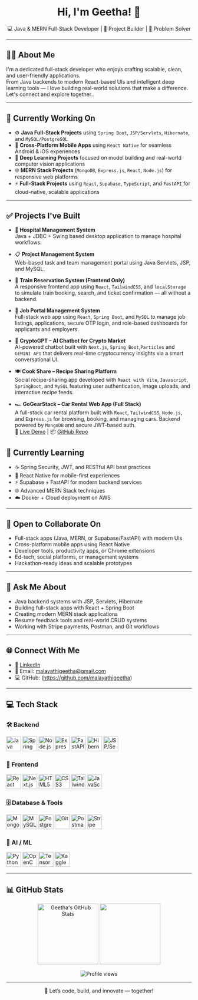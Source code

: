 

<h1 align="center">Hi, I'm Geetha! 👋</h1>
<p align="center">
  💻 Java & MERN Full-Stack Developer |  🚀 Project Builder | 🧠 Problem Solver
</p>

---

## 👩‍💻 About Me

I'm a dedicated full-stack developer who enjoys crafting scalable, clean, and user-friendly applications.  
From Java backends to modern React-based UIs and intelligent deep learning tools — I love building real-world solutions that make a difference.
Let's connect and explore together..

---

## 🚧 Currently Working On

- ⚙️ **Java Full-Stack Projects** using `Spring Boot`, `JSP/Servlets`, `Hibernate`, and `MySQL/PostgreSQL`
- 📱 **Cross-Platform Mobile Apps** using `React Native` for seamless Android & iOS experiences
- 🧠 **Deep Learning Projects** focused on model building and real-world computer vision applications
- 🌐 **MERN Stack Projects** (`MongoDB`, `Express.js`, `React`, `Node.js`) for responsive web platforms
- ⚡ **Full-Stack Projects** using `React`, `Supabase`, `TypeScript`, and `FastAPI` for cloud-native, scalable applications


---

## ✅ Projects I've Built

- 🏥 **Hospital Management System**  
  Java + JDBC + Swing based desktop application to manage hospital workflows.

- 📋 **Project Management System**  
  Web-based task and team management portal using Java Servlets, JSP, and MySQL.

- 🚆 **Train Reservation System (Frontend Only)**  
  A responsive frontend app using `React`, `TailwindCSS`, and `localStorage` to simulate train booking, search, and ticket confirmation — all without a backend.

- 💼 **Job Portal Management System**  
  Full-stack web app using `React`, `Spring Boot`, and `MySQL` to manage job listings, applications, secure OTP login, and role-based dashboards for applicants and employers.

- 🤖 **CryptoGPT – AI Chatbot for Crypto Market**  
  AI-powered chatbot built with `Next.js`, `Spring Boot`,`Particles` and `GEMINI API` that delivers real-time cryptocurrency insights via a smart conversational UI.

- 🍽️ **Cook Share – Recipe Sharing Platform**  
  Social recipe-sharing app developed with `React with Vite`, `Javascript`, `SpringBoot`, and `MySQL` featuring user authentication, image uploads, and interactive recipe feeds.
  
- 🏎️ **GoGearStack – Car Rental Web App (Full Stack)**  
  A full-stack car rental platform built with `React`, `TailwindCSS`, `Node.js`, and `Express.js` for browsing, booking, and managing cars. Backend powered by `MongoDB` and secure JWT-based auth.  
  🔗 [Live Demo](https://car-rental-frontend-one-mu.vercel.app) | 📦 [GitHub Repo](https://github.com/malayathigeetha/GoGearStack)



  
## 🌱 Currently Learning

- ☕ Spring Security, JWT, and RESTful API best practices
- 📲 React Native for mobile-first experiences   
- ⚡ Supabase + FastAPI for modern backend services  
- 🌐 Advanced MERN Stack techniques  
- ☁️ Docker + Cloud deployment on AWS

---

## 🤝 Open to Collaborate On

- Full-stack apps (Java, MERN, or Supabase/FastAPI) with modern UIs  
- Cross-platform mobile apps using React Native  
- Developer tools, productivity apps, or Chrome extensions  
- Ed-tech, social platforms, or management systems  
- Hackathon-ready ideas and scalable prototypes

---

## 💬 Ask Me About

- Java backend systems with JSP, Servlets, Hibernate  
- Building full-stack apps with React + Spring Boot  
- Creating modern MERN stack applications  
- Resume feedback tools and real-world CRUD systems  
- Working with Stripe payments, Postman, and Git workflows

---

## 🌐 Connect With Me

- 🔗 [LinkedIn](https://www.linkedin.com/in/malayathi-geetha-ab8544286)
- 📧 Email: malayathigeetha@gmail.com
- 💻 GitHub: (https://github.com/malayathigeetha)

---

## 💻 Tech Stack

### 🛠️ Backend
<p align="left">
  <img src="https://cdn.jsdelivr.net/gh/devicons/devicon/icons/java/java-original.svg" width="40" alt="Java"/>
  <img src="https://cdn.jsdelivr.net/gh/devicons/devicon/icons/spring/spring-original.svg" width="40" alt="Spring Boot"/>
  <img src="https://cdn.jsdelivr.net/gh/devicons/devicon/icons/nodejs/nodejs-original.svg" width="40" alt="Node.js"/>
  <img src="https://cdn.jsdelivr.net/gh/devicons/devicon/icons/express/express-original.svg" width="40" alt="Express.js"/>
  <img src="https://cdn.jsdelivr.net/gh/devicons/devicon/icons/fastapi/fastapi-original.svg" width="40" alt="FastAPI"/>
  <img src="https://cdn.jsdelivr.net/gh/devicons/devicon/icons/hibernate/hibernate-plain.svg" width="40" alt="Hibernate"/>
  <img src="https://cdn.jsdelivr.net/gh/devicons/devicon/icons/java/java-original.svg" width="40" alt="JSP/Servlets"/>
</p>

### 🎨 Frontend
<p align="left">
  <img src="https://cdn.jsdelivr.net/gh/devicons/devicon/icons/react/react-original.svg" width="40" alt="React"/>
  <img src="https://cdn.jsdelivr.net/gh/devicons/devicon/icons/nextjs/nextjs-original.svg" width="40" alt="Next.js"/>
  <img src="https://cdn.jsdelivr.net/gh/devicons/devicon/icons/html5/html5-original.svg" width="40" alt="HTML5"/>
  <img src="https://cdn.jsdelivr.net/gh/devicons/devicon/icons/css3/css3-original.svg" width="40" alt="CSS3"/>
  <img src="https://www.vectorlogo.zone/logos/tailwindcss/tailwindcss-icon.svg" width="40" alt="Tailwind CSS"/>
  <img src="https://cdn.jsdelivr.net/gh/devicons/devicon/icons/javascript/javascript-original.svg" width="40" alt="JavaScript"/>
</p>

### 🗄️ Database & Tools
<p align="left">
  <img src="https://cdn.jsdelivr.net/gh/devicons/devicon/icons/mongodb/mongodb-original.svg" width="40" alt="MongoDB"/>
  <img src="https://cdn.jsdelivr.net/gh/devicons/devicon/icons/mysql/mysql-original.svg" width="40" alt="MySQL"/>
  <img src="https://cdn.jsdelivr.net/gh/devicons/devicon/icons/postgresql/postgresql-original.svg" width="40" alt="PostgreSQL"/>
  <img src="https://cdn.jsdelivr.net/gh/devicons/devicon/icons/git/git-original.svg" width="40" alt="Git"/>
  <img src="https://cdn.jsdelivr.net/gh/devicons/devicon/icons/postman/postman-original.svg" width="40" alt="Postman"/>
  <img src="https://cdn.jsdelivr.net/gh/simple-icons/simple-icons/icons/stripe.svg" width="40" alt="Stripe"/>
</p>

### 🤖 AI / ML
<p align="left">
  <img src="https://cdn.jsdelivr.net/gh/devicons/devicon/icons/python/python-original.svg" width="40" alt="Python"/>
  <img src="https://cdn.jsdelivr.net/gh/devicons/devicon/icons/opencv/opencv-original.svg" width="40" alt="OpenCV"/>
  <img src="https://cdn.jsdelivr.net/gh/devicons/devicon/icons/tensorflow/tensorflow-original.svg" width="40" alt="TensorFlow"/>
  <img src="https://cdn.jsdelivr.net/gh/simple-icons/simple-icons/icons/kaggle.svg" width="40" alt="Kaggle"/>
</p>



---

## 📊 GitHub Stats

<p align="center">
  <img src="https://github-readme-stats.vercel.app/api?username=MalayathiGeetha&show_icons=true&theme=radical" alt="Geetha's GitHub Stats" height="165"/>
  <img src="https://github-readme-stats.vercel.app/api/top-langs/?username=MalayathiGeetha&layout=compact&theme=radical" height="165"/>
</p>

<p align="center">
  <img src="https://komarev.com/ghpvc/?username=MalayathiGeetha&label=Profile%20views&color=0e75b6&style=flat" alt="Profile views"/>
</p>

---

<p align="center">
  🚀 Let’s code, build, and innovate — together!
</p>
